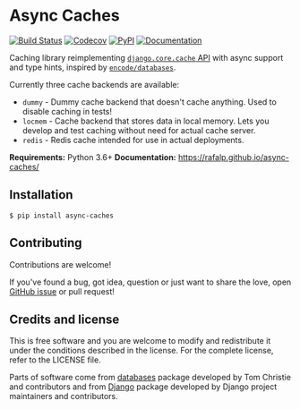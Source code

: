 # Async Caches

[![Build Status](https://travis-ci.org/rafalp/async-caches.svg?branch=master)](https://travis-ci.org/rafalp/async-caches)
[![Codecov](https://codecov.io/gh/rafalp/async-caches/branch/master/graph/badge.svg)](https://codecov.io/gh/rafalp/async-caches)
[![PyPI](https://img.shields.io/badge/release-0.3-green.svg)](https://pypi.org/project/async-caches/)
[![Documentation](https://img.shields.io/badge/documentation-github.io-blue.svg)](https://rafalp.github.io/async-caches/)

Caching library reimplementing [`django.core.cache` API](https://docs.djangoproject.com/en/2.2/topics/cache/#the-low-level-cache-api) with async support and type hints, inspired by [`encode/databases`](https://github.com/encode/databases).

Currently three cache backends are available:

* `dummy` - Dummy cache backend that doesn't cache anything. Used to disable caching in tests!
* `locmem` - Cache backend that stores data in local memory. Lets you develop and test caching without need for actual cache server.
* `redis` - Redis cache intended for use in actual deployments.

**Requirements:** Python 3.6+
**Documentation:** https://rafalp.github.io/async-caches/


## Installation

```console
$ pip install async-caches
```


## Contributing

Contributions are welcome!

If you've found a bug, got idea, question or just want to share the love, open [GitHub issue](https://github.com/rafalp/async-caches/issues) or pull request!


## Credits and license

This is free software and you are welcome to modify and redistribute it under the conditions described in the license. For the complete license, refer to the LICENSE file.

Parts of software come from [databases](https://github.com/encode/databases/issues) package developed by Tom Christie and contributors and from [Django](https://github.com/django/django) package developed by Django project maintainers and contributors.